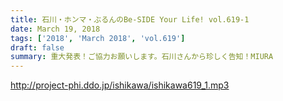 ```yaml
---
title: 石川・ホンマ・ぶるんのBe-SIDE Your Life! vol.619-1
date: March 19, 2018
tags: ['2018', 'March 2018', 'vol.619']
draft: false
summary: 重大発表！ご協力お願いします。石川さんから珍しく告知！MIURA
---
```


http://project-phi.ddo.jp/ishikawa/ishikawa619_1.mp3